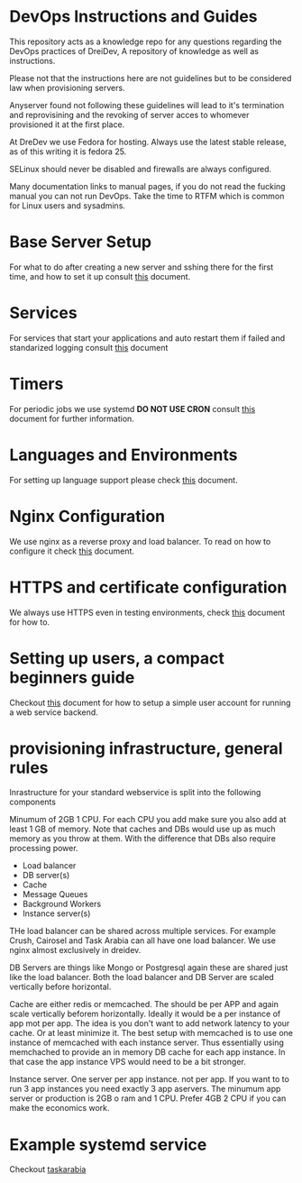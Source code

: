 DevOps Instructions and Guides
==============================


This repository acts as a knowledge repo for any questions regarding the DevOps practices of DreiDev,
A repository of knowledge as well as instructions.

Please not that the instructions here are not guidelines but to be considered law when provisioning servers.

Anyserver found not following these guidelines will lead to it's termination and reprovisining and the revoking of server acces to whomever provisioned it at the first place.



At DreDev we use Fedora for hosting. Always use the latest stable release, as of this writing it is fedora 25.

SELinux should never be disabled and firewalls are always configured.


Many documentation links to manual pages, if you do not read the fucking manual you can not run DevOps.
Take the time to RTFM which is common for Linux users and sysadmins.


# Base Server Setup

For what to do after creating a new server and sshing there for the first time, and how to set it up consult
[this](generic/README.md) document.


# Services


For services that start your applications and auto restart them if failed and standarized logging consult [this](generic/SERVICES.md) document

# Timers


For periodic jobs we use systemd **DO NOT USE CRON** consult [this](generic/TIMERS.md) document for further information.


# Languages and Environments

For setting up language support please check [this](languages/README.md) document.



# Nginx Configuration

We use nginx as a reverse proxy and load balancer. To read on how to configure it check [this](nginx/README.md) document.


# HTTPS and certificate configuration

We always use HTTPS even in testing environments, check [this](nginx/HTTPS.md) document for how to.




# Setting up users, a compact beginners guide

Checkout [this](users-and-permissions/simple-user-creation.md) document for how to setup a simple user account for running a web service backend.



# provisioning infrastructure, general rules

Inrastructure for your standard webservice is split into the following components

Minumum of 2GB 1 CPU. For each CPU you add make sure you also add at least 1 GB of memory.
Note that caches and DBs would use up as much memory as you throw at them. With the difference that DBs also require processing power.



- Load balancer
- DB server(s)
- Cache
- Message Queues
- Background Workers
- Instance server(s)


THe load balancer can be shared across multiple services. For example Crush, Cairosel and Task Arabia can all have one load balancer. We use nginx almost exclusively
in dreidev.

DB Servers are things like Mongo or Postgresql again these are shared just like the load balancer.
Both the load balancer and DB Server are scaled vertically before horizontal.

Cache are either redis or memcached. The should be per APP and again scale vertically beforem horizontally. Ideally it would be a per instance of app mot per app.
The idea is you don't want to add network latency to your cache. Or at least minimize it. The best setup with memcached is to use one instance of memcached with each instance server. Thus essentially using memchached to provide an in memory DB cache for each app instance. In that case the app instance VPS would need to be a bit stronger.

Instance server. One server per app instance. not per app. If you want to to run 3 app instances you need exactly 3 app aservers.
The minumum app server or production is 2GB o ram and 1 CPU. Prefer 4GB 2 CPU if you can make the economics work.




# Example systemd service

Checkout [taskarabia](examples/systemd/taskarabia.service)